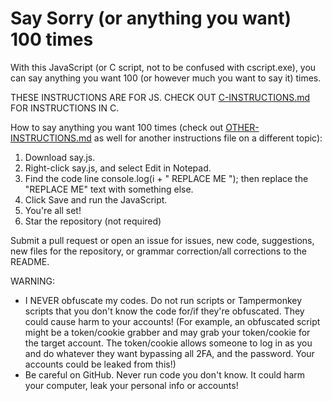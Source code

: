 <h1>Say Sorry (or anything you want) 100 times</h1>

With this JavaScript (or C script, not to be confused with cscript.exe), you can say anything you want 100 (or however much you want to say it) times.

THESE INSTRUCTIONS ARE FOR JS. CHECK OUT <a href=https://example.com>C-INSTRUCTIONS.md</a> FOR INSTRUCTIONS IN C.

How to say anything you want 100 times (check out <a href=https://github.com/MKstarFromSwitch/say-sorry-100-times/blob/main/OTHER-INSTRUCTIONS.md>OTHER-INSTRUCTIONS.md</a> as well for another instructions file on a different topic):

1. Download say.js.
2. Right-click say.js, and select Edit in Notepad.
3. Find the code line console.log(i + " REPLACE ME "); then replace the "REPLACE ME" text with something else.
4. Click Save and run the JavaScript.
5. You're all set!
6. Star the repository (not required)
   
Submit a pull request or open an issue for issues, new code, suggestions, new files for the repository, or grammar correction/all corrections to the README.

WARNING:
- I NEVER obfuscate my codes. Do not run scripts or Tampermonkey scripts that you don't know the code for/if they're obfuscated. They could cause harm to your accounts! (For example, an obfuscated script might be a token/cookie grabber and may grab your token/cookie for the target account. The token/cookie allows someone to log in as you and do whatever they want bypassing all 2FA, and the password. Your accounts could be leaked from this!)
- Be careful on GitHub. Never run code you don't know. It could harm your computer, leak your personal info or accounts!
